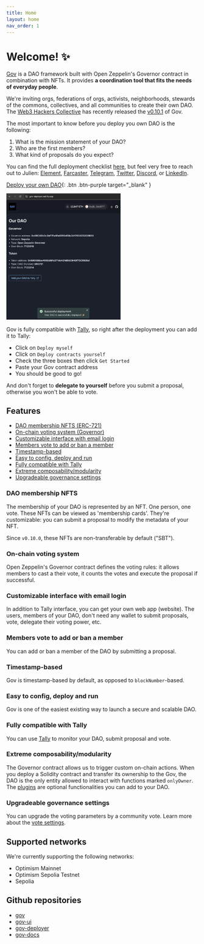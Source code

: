 ```yaml
---
title: Home
layout: home
nav_order: 1
---
```


# Welcome! ✨

[Gov](https://github.com/w3hc/gov) is a DAO framework built with Open Zeppelin's Governor contract in combination with NFTs. It provides **a coordination tool that fits the needs of everyday people**.

We're inviting orgs, federations of orgs, activists, neighborhoods, stewards of the commons, collectives, and all communities to create their own DAO. The [Web3 Hackers Collective](https://www.tally.xyz/gov/web3-hackers-collective) has recently released the [v0.10.1](https://github.com/w3hc/gov/releases/tag/v0.10.1) of Gov.

The most important to know before you deploy you own DAO is the following: 

1. What is the mission statement of your DAO?
2. Who are the first members?
3. What kind of proposals do you expect? 

You can find the full deployment checklist [here](./deployment.html#checklist), but feel very free to reach out to Julien: [Element](https://matrix.to/#/@julienbrg:matrix.org), [Farcaster](https://warpcast.com/julien-), [Telegram](https://t.me/julienbrg), [Twitter](https://twitter.com/julienbrg), [Discord](https://discord.com/invite/uSxzJp3J76), or [LinkedIn](https://www.linkedin.com/in/julienberanger/).

[Deploy your own DAO](https://gov-deployer.netlify.app){: .btn .btn-purple target="_blank" }

<img src="./assets/images/gov-deployer.png" width="300" alt="post-deployment-screenshot">

Gov is fully compatible with [Tally](https://www.tally.xyz/get-started), so right after the deployment you can add it to Tally: 

- Click on `Deploy myself`
- Click on `Deploy contracts yourself`
- Check the three boxes then click `Get Started`
- Paste your Gov contract address 
- You should be good to go! 

And don't forget to **delegate to yourself** before you submit a proposal, otherwise you won't be able to vote. 

## Features

- [DAO membership NFTS (ERC-721)](./#dao-membership-nfts)
- [On-chain voting system (Governor)](./#on-chain-voting-system)
- [Customizable interface with email login](./#customizable-interface-with-email-login)
- [Members vote to add or ban a member](./#members-vote-to-add-or-ban-a-member)
- [Timestamp-based](./#timestamp-based)
- [Easy to config, deploy and run](./#easy-to-config-deploy-and-run)
- [Fully compatible with Tally](./#fully-compatible-with-tally)
- [Extreme composability/modularity](./#extreme-composabilitymodularity)
- [Upgradeable governance settings](./#upgradeable-governance-settings)

### DAO membership NFTS

The membership of your DAO is represented by an NFT. One person, one vote. These NFTs can be viewed as 'membership cards'. They're customizable: you can submit a proposal to modify the metadata of your NFT.

Since `v0.10.0`, these NFTs are non-transferable by default ("SBT"). 

### On-chain voting system

Open Zeppelin's Governor contract defines the voting rules: it allows members to cast a their vote, it counts the votes and execute the proposal if successful.

### Customizable interface with email login

In addition to Tally interface, you can get your own web app (website). The users, members of your DAO, don't need any wallet to submit proposals, vote, delegate their voting power, etc. 

### Members vote to add or ban a member

You can add or ban a member of the DAO by submitting a proposal. 

### Timestamp-based

Gov is timestamp-based by default, as opposed to `blockNumber`-based. 

### Easy to config, deploy and run

Gov is one of the easiest existing way to launch a secure and scalable DAO. 

### Fully compatible with Tally

You can use [Tally](https://www.tally.xyz/) to monitor your DAO, submit proposal and vote. 

### Extreme composability/modularity

The Governor contract allows us to trigger custom on-chain actions. When you deploy a Solidity contract and transfer its ownership to the Gov, the DAO is the only entity allowed to interact with functions marked `onlyOwner`. The [plugins](./plugins.html) are optional functionalities you can add to your DAO.

### Upgradeable governance settings

You can upgrade the voting parameters by a community vote. Learn more about the [vote settings](./vote-settings.html).

## Supported networks

We're currently supporting the following networks: 

- Optimism Mainnet
- Optimism Sepolia Testnet
- Sepolia

## Github repositories

- [gov](https://github.com/w3hc/gov)
- [gov-ui](https://github.com/w3hc/gov-ui)
- [gov-deployer](https://github.com/w3hc/gov-deployer)
- [gov-docs](https://github.com/w3hc/gov-docs)
